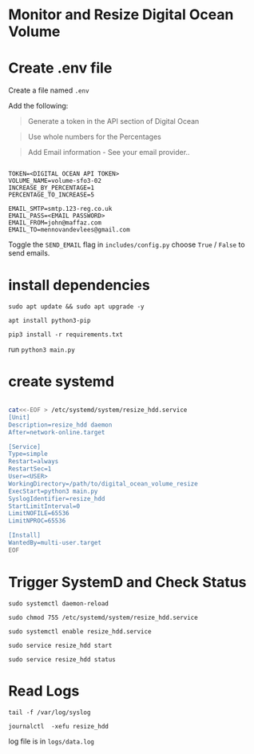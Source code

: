 # Monitor and Resize Digital Ocean Volume

# Create .env file

Create a file named `.env` 

Add the following:

> Generate a token in the API section of Digital Ocean

> Use whole numbers for the Percentages

> Add Email information - See your email provider..

```

TOKEN=<DIGITAL OCEAN API TOKEN>
VOLUME_NAME=volume-sfo3-02
INCREASE_BY_PERCENTAGE=1 
PERCENTAGE_TO_INCREASE=5

EMAIL_SMTP=smtp.123-reg.co.uk
EMAIL_PASS=<EMAIL PASSWORD>
EMAIL_FROM=john@maffaz.com
EMAIL_TO=mennovandevlees@gmail.com

```
Toggle the `SEND_EMAIL` flag in `includes/config.py` choose `True` / `False` to send emails.

# install dependencies

`sudo apt update && sudo apt upgrade -y`

`apt install python3-pip`

`pip3 install -r requirements.txt`

run
`python3 main.py`


# create systemd
``` bash 

cat<<-EOF > /etc/systemd/system/resize_hdd.service
[Unit]
Description=resize_hdd daemon
After=network-online.target

[Service]
Type=simple
Restart=always
RestartSec=1
User=<USER>
WorkingDirectory=/path/to/digital_ocean_volume_resize
ExecStart=python3 main.py
SyslogIdentifier=resize_hdd
StartLimitInterval=0
LimitNOFILE=65536
LimitNPROC=65536

[Install]
WantedBy=multi-user.target
EOF

```
# Trigger SystemD and Check Status

`sudo systemctl daemon-reload`

`sudo chmod 755 /etc/systemd/system/resize_hdd.service`

`sudo systemctl enable resize_hdd.service`

`sudo service resize_hdd start `

`sudo service resize_hdd status`


# Read Logs
`tail -f /var/log/syslog`

`journalctl  -xefu resize_hdd`

log file is in `logs/data.log`
